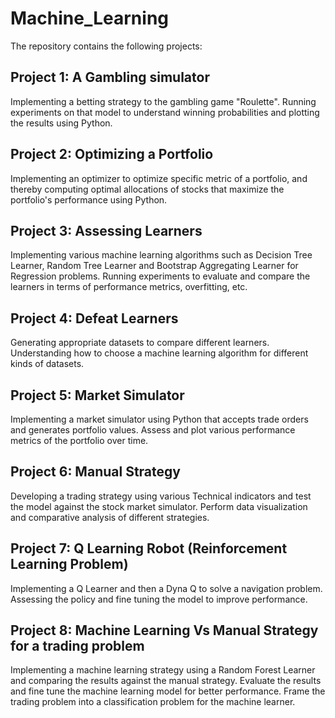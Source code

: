 # Machine_Learning
The repository contains the following projects:

## Project 1: A Gambling simulator
Implementing a betting strategy to the gambling game "Roulette". Running experiments on that model to understand winning probabilities and plotting the results using Python.

## Project 2: Optimizing a Portfolio
Implementing an optimizer to optimize specific metric of a portfolio, and thereby computing optimal allocations of stocks that maximize the portfolio's performance using Python.

## Project 3: Assessing Learners
Implementing various machine learning algorithms such as Decision Tree Learner, Random Tree Learner and Bootstrap Aggregating Learner for Regression problems.
Running experiments to evaluate and compare the learners in terms of performance metrics, overfitting, etc.

## Project 4: Defeat Learners
Generating appropriate datasets to compare different learners. Understanding how to choose a machine learning algorithm for different kinds of datasets.

## Project 5: Market Simulator
Implementing a market simulator using Python that accepts trade orders and generates portfolio values. Assess and plot various performance metrics of the portfolio over time.

## Project 6: Manual Strategy 
Developing a trading strategy using various Technical indicators and test the model against the stock market simulator. Perform data visualization and comparative analysis of different strategies.

## Project 7: Q Learning Robot (Reinforcement Learning Problem)
Implementing a Q Learner and then a Dyna Q to solve a navigation problem. Assessing the policy and fine tuning the model to improve performance.

## Project 8: Machine Learning Vs Manual Strategy for a trading problem
Implementing a machine learning strategy using a Random Forest Learner and comparing the results against the manual strategy. Evaluate the results and fine tune the machine learning model for better performance.
Frame the trading problem into a classification problem for the machine learner.
